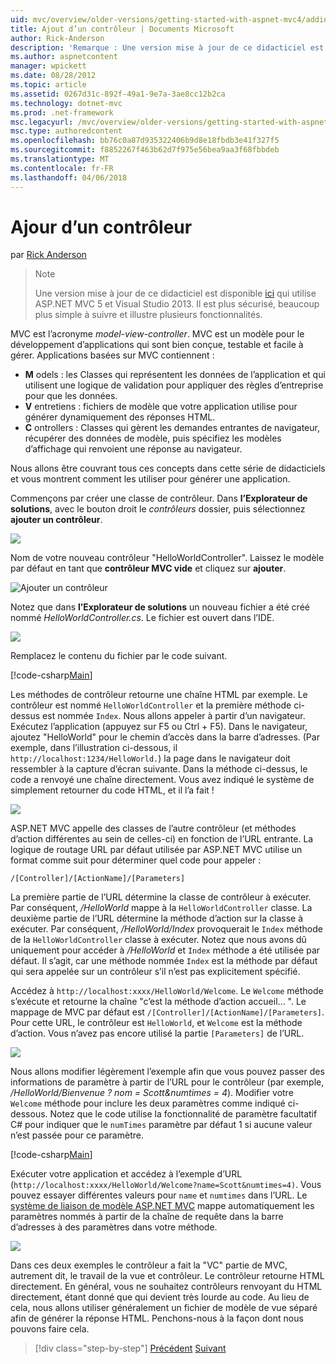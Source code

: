 ```yaml
---
uid: mvc/overview/older-versions/getting-started-with-aspnet-mvc4/adding-a-controller
title: Ajout d’un contrôleur | Documents Microsoft
author: Rick-Anderson
description: 'Remarque : Une version mise à jour de ce didacticiel est disponible ici qui utilise ASP.NET MVC 5 et Visual Studio 2013. Il est plus sécurisé, beaucoup plus simple à suivre et de démonstration...'
ms.author: aspnetcontent
manager: wpickett
ms.date: 08/28/2012
ms.topic: article
ms.assetid: 0267d31c-892f-49a1-9e7a-3ae8cc12b2ca
ms.technology: dotnet-mvc
ms.prod: .net-framework
msc.legacyurl: /mvc/overview/older-versions/getting-started-with-aspnet-mvc4/adding-a-controller
msc.type: authoredcontent
ms.openlocfilehash: bb76c0a87d935322406b9d8e18fbdb3e41f327f5
ms.sourcegitcommit: f8852267f463b62d7f975e56bea9aa3f68fbbdeb
ms.translationtype: MT
ms.contentlocale: fr-FR
ms.lasthandoff: 04/06/2018
---
```

<a name="adding-a-controller"></a>Ajour d’un contrôleur
====================
par [Rick Anderson](https://github.com/Rick-Anderson)

> > [!NOTE]
> > Une version mise à jour de ce didacticiel est disponible [ici](../../getting-started/introduction/getting-started.md) qui utilise ASP.NET MVC 5 et Visual Studio 2013. Il est plus sécurisé, beaucoup plus simple à suivre et illustre plusieurs fonctionnalités.


MVC est l’acronyme *model-view-controller*. MVC est un modèle pour le développement d’applications qui sont bien conçue, testable et facile à gérer. Applications basées sur MVC contiennent :

- **M** odels : les Classes qui représentent les données de l’application et qui utilisent une logique de validation pour appliquer des règles d’entreprise pour que les données.
- **V** entretiens : fichiers de modèle que votre application utilise pour générer dynamiquement des réponses HTML.
- **C** ontrollers : Classes qui gèrent les demandes entrantes de navigateur, récupérer des données de modèle, puis spécifiez les modèles d’affichage qui renvoient une réponse au navigateur.

Nous allons être couvrant tous ces concepts dans cette série de didacticiels et vous montrent comment les utiliser pour générer une application.

Commençons par créer une classe de contrôleur. Dans **l’Explorateur de solutions**, avec le bouton droit le *contrôleurs* dossier, puis sélectionnez **ajouter un contrôleur**.

![](adding-a-controller/_static/image1.png)

Nom de votre nouveau contrôleur &quot;HelloWorldController&quot;. Laissez le modèle par défaut en tant que **contrôleur MVC vide** et cliquez sur **ajouter**.

![Ajouter un contrôleur](adding-a-controller/_static/image2.png)

Notez que dans **l’Explorateur de solutions** un nouveau fichier a été créé nommé *HelloWorldController.cs*. Le fichier est ouvert dans l’IDE.

![](adding-a-controller/_static/image3.png)

Remplacez le contenu du fichier par le code suivant.

[!code-csharp[Main](adding-a-controller/samples/sample1.cs)]

Les méthodes de contrôleur retourne une chaîne HTML par exemple. Le contrôleur est nommé `HelloWorldController` et la première méthode ci-dessus est nommée `Index`. Nous allons appeler à partir d’un navigateur. Exécutez l’application (appuyez sur F5 ou Ctrl + F5). Dans le navigateur, ajoutez &quot;HelloWorld&quot; pour le chemin d’accès dans la barre d’adresses. (Par exemple, dans l’illustration ci-dessous, il `http://localhost:1234/HelloWorld.`) la page dans le navigateur doit ressembler à la capture d’écran suivante. Dans la méthode ci-dessus, le code a renvoyé une chaîne directement. Vous avez indiqué le système de simplement retourner du code HTML, et il l’a fait !

![](adding-a-controller/_static/image4.png)

ASP.NET MVC appelle des classes de l’autre contrôleur (et méthodes d’action différentes au sein de celles-ci) en fonction de l’URL entrante. La logique de routage URL par défaut utilisée par ASP.NET MVC utilise un format comme suit pour déterminer quel code pour appeler :

`/[Controller]/[ActionName]/[Parameters]`

La première partie de l’URL détermine la classe de contrôleur à exécuter. Par conséquent, */HelloWorld* mappe à la `HelloWorldController` classe. La deuxième partie de l’URL détermine la méthode d’action sur la classe à exécuter. Par conséquent, */HelloWorld/Index* provoquerait le `Index` méthode de la `HelloWorldController` classe à exécuter. Notez que nous avons dû uniquement pour accéder à */HelloWorld* et `Index` méthode a été utilisée par défaut. Il s’agit, car une méthode nommée `Index` est la méthode par défaut qui sera appelée sur un contrôleur s’il n’est pas explicitement spécifié.

Accédez à `http://localhost:xxxx/HelloWorld/Welcome`. Le `Welcome` méthode s’exécute et retourne la chaîne &quot;c’est la méthode d’action accueil... &quot;. Le mappage de MVC par défaut est `/[Controller]/[ActionName]/[Parameters]`. Pour cette URL, le contrôleur est `HelloWorld`, et `Welcome` est la méthode d’action. Vous n’avez pas encore utilisé la partie `[Parameters]` de l’URL.

![](adding-a-controller/_static/image5.png)

Nous allons modifier légèrement l’exemple afin que vous pouvez passer des informations de paramètre à partir de l’URL pour le contrôleur (par exemple, */HelloWorld/Bienvenue ? nom = Scott&amp;numtimes = 4*). Modifier votre `Welcome` méthode pour inclure les deux paramètres comme indiqué ci-dessous. Notez que le code utilise la fonctionnalité de paramètre facultatif C# pour indiquer que le `numTimes` paramètre par défaut 1 si aucune valeur n’est passée pour ce paramètre.

[!code-csharp[Main](adding-a-controller/samples/sample2.cs)]

Exécuter votre application et accédez à l’exemple d’URL (`http://localhost:xxxx/HelloWorld/Welcome?name=Scott&numtimes=4)`. Vous pouvez essayer différentes valeurs pour `name` et `numtimes` dans l’URL. Le [système de liaison de modèle ASP.NET MVC](http://odetocode.com/Blogs/scott/archive/2009/04/27/6-tips-for-asp-net-mvc-model-binding.aspx) mappe automatiquement les paramètres nommés à partir de la chaîne de requête dans la barre d’adresses à des paramètres dans votre méthode.

![](adding-a-controller/_static/image6.png)

Dans ces deux exemples le contrôleur a fait la &quot;VC&quot; partie de MVC, autrement dit, le travail de la vue et contrôleur. Le contrôleur retourne HTML directement. En général, vous ne souhaitez contrôleurs renvoyant du HTML directement, étant donné que qui devient très lourde au code. Au lieu de cela, nous allons utiliser généralement un fichier de modèle de vue séparé afin de générer la réponse HTML. Penchons-nous à la façon dont nous pouvons faire cela.

> [!div class="step-by-step"]
> [Précédent](intro-to-aspnet-mvc-4.md)
> [Suivant](adding-a-view.md)
